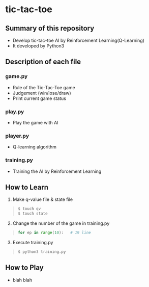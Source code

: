 # tic-tac-toe
## Summary of this repository
- Develop tic-tac-toe AI by Reinforcement Learning(Q-Learning)
- It developed by Python3

## Description of each file
### game.py
- Rule of the Tic-Tac-Toe game
- Judgement (win/lose/draw)
- Print current game status
### play.py
- Play the game with AI
### player.py
- Q-learning algorithm
### training.py
- Training the AI by Reinforcement Learning

## How to Learn
1. Make q-value file & state file
>```bash
>$ touch qv
>$ touch state
>```
2. Change the number of the game in training.py
>```python
>for ep in range(10):   # 19 line
>```
3. Execute  training.py
>```bash
>$ python3 training.py
>```
## How to Play
- blah blah
